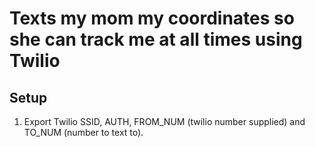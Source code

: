 # Texts my mom my coordinates so she can track me at all times using Twilio

## Setup

1. Export Twilio SSID, AUTH, FROM_NUM (twilio number supplied) and TO_NUM (number to text to).
